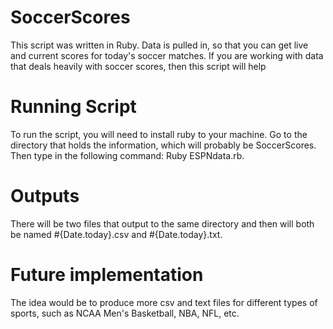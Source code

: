 # SoccerScores

This script was written in Ruby. Data is pulled in, so that you can get live and current scores for today's soccer matches. If you are working with data that deals heavily with soccer scores, then this script will help

# Running Script

To run the script, you will need to install ruby to your machine. Go to the directory that holds the information, which will probably be SoccerScores. Then type in the following command: Ruby ESPNdata.rb.

# Outputs

There will be two files that output to the same directory and then will both be named #{Date.today}.csv and #{Date.today}.txt. 

# Future implementation

The idea would be to produce more csv and text files for different types of sports, such as NCAA Men's Basketball, NBA, NFL, etc.
